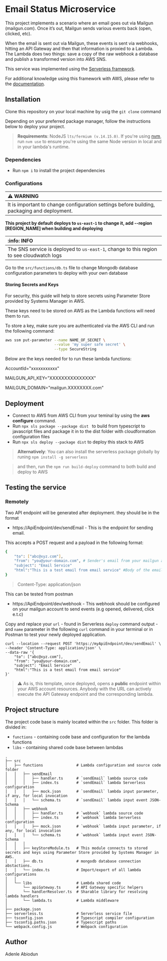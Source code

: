 # Email Status Microservice

This project implements a scenario where an email goes out via Mailgun (mailgun.com). Once it’s out, Mailgun sends various events back (open, clicked, etc).

When the email is sent out via Mailgun, these events is sent via webhooks, hitting an API Gateway and then that information is proxied to a Lambda. The Lambda does two things: save a copy of the raw webhook a database and publish a transformed version into AWS SNS.

This service was implemented using the [Serverless framework](https://www.serverless.com/).

For additional knowledge using this framework with AWS, please refer to the [documentation](https://www.serverless.com/framework/docs/providers/aws/).

## Installation

Clone this repository on your local machine by usig the `git clone` command

Depending on your preferred package manager, follow the instructions below to deploy your project.

> **Requirements**: NodeJS `lts/fermium (v.14.15.0)`. If you're using [nvm](https://github.com/nvm-sh/nvm), run `nvm use` to ensure you're using the same Node version in local and in your lambda's runtime.

### Dependencies

- Run `npm i` to install the project dependencies

### Configurations

| :warning: WARNING                                                                           |
| :------------------------------------------------------------------------------------------ |
| It is important to change configuration settings before building, packaging and deployment. |

**This project by default deploys to `us-east-1` to change it, add --region [REGION_NAME] when building and deploying**

| :info: INFO                                                                              |
| :--------------------------------------------------------------------------------------- |
| The SNS service is deployed to `us-east-1`, change to this region to see cloudwatch logs |

Go to the `src/functions/db.ts` file to change Mongodb database configuration parameters to deploy with your own database

#### Storing Secrets and Keys

For security, this guide will help to store secrets using Parameter Store provided by Systems Manager in AWS.

These keys need to be stored on AWS as the Lambda functions will need them to run.

To store a key, make sure you are authenticated via the AWS CLI and run the following command:

```bash
aws ssm put-parameter --name NAME_OF_SECRET \
                      --value 'my super safe secret' \
                      --type SecureString
```

Below are the keys needed for to run these lambda functions:

AccountId="xxxxxxxxxxx"

MAILGUN_API_KEY="XXXXXXXXXXXXXXX"

MAILGUN_DOMAIN="mailgun.XXXXXXXX.com"

## Deployment

- Connect to AWS from AWS CLI from your teminal by using the **aws configure** command.
- Run `npx sls package --package dist ` to build from typescript to javascript files and package it in to the dist folder with cloudformation configuration files
- Run `npx sls deploy --package dist` to deploy this stack to AWS

> **Alternatively**: You can also install the serverless package globally by runing `npm install -g serverless`

> and then, run the `npm run build-deploy` command to both build and deploy to AWS

## Testing the service

### Remotely

Two API endpoint will be generated after deployment. they should be in the format

- https://ApiEndpoint/dev/sendEmail - This is the endpoint for sending email.

This accepts a POST request and a payload in the following format:

```bash
{
    "to": ["abc@xyz.com"],
    "from": "you@your-domain.com", # Sender's email from your mailgun account
    "subject": "Email Service"
    "html":"This is a test email from email service" #Body of the email
}
```

> Content-Type: application/json

This can be tested from postman

- https://ApiEndpoint/dev/webhook - This webhook should be configured on your mailgun account to send events (e.g opened, delivered, click e.t.c)

Copy and replace your `url` - found in Serverless `deploy` command output - and `name` parameter in the following `curl` command in your terminal or in Postman to test your newly deployed application.

```
curl --location --request POST 'https://myApiEndpoint/dev/sendEmail' \
--header 'Content-Type: application/json' \
--data-raw '{
    "to": ["abc@xyz.com"],
    "from": "you@your-domain.com",
    "subject": "Email Service"
    "html":"This is a test email from email service"
}'
```

> :warning: As is, this template, once deployed, opens a **public** endpoint within your AWS account resources. Anybody with the URL can actively execute the API Gateway endpoint and the corresponding lambda.

## Project structure

The project code base is mainly located within the `src` folder. This folder is divided in:

- `functions` - containing code base and configuration for the lambda functions
- `libs` - containing shared code base between lambdas

```
.
├── src
│   ├── functions               # Lambda configuration and source code folder
│   │   ├── sendEmail
│   │   │   ├── handler.ts      # `sendEmail` lambda source code
│   │   │   ├── index.ts        # `sendEmail` lambda Serverless configuration
│   │   │   ├── mock.json       # `sendEmail` lambda input parameter, if any, for local invocation
│   │   │   └── schema.ts       # `sendEmail` lambda input event JSON-Schema
│   │   ├── webhook
│   │   │   ├── handler.ts      # `webhook` lambda source code
│   │   │   ├── index.ts        # `webhook` lambda Serverless configuration
│   │   │   ├── mock.json       # `webhook` lambda input parameter, if any, for local invocation
│   │   │   └── schema.ts       # `webhook` lambda input event JSON-Schema
│   │   │
│   │   ├── keyStoreModule.ts   # This module connects to stored secrets and keys using Parameter Store provided by Systems Manager in AWS.
│   │   ├── db.ts               # mongodb database connection abstactions.
│   │   └── index.ts            # Import/export of all lambda configurations
│   │
│   └── libs                    # Lambda shared code
│       └── apiGateway.ts       # API Gateway specific helpers
│       └── handlerResolver.ts  # Sharable library for resolving lambda handlers
│       └── lambda.ts           # Lambda middleware
│
├── package.json
├── serverless.ts               # Serverless service file
├── tsconfig.json               # Typescript compiler configuration
├── tsconfig.paths.json         # Typescript paths
└── webpack.config.js           # Webpack configuration
```

## Author

Adenle Abiodun
